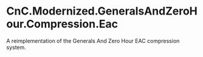 # CnC.Modernized.GeneralsAndZeroHour.Compression.Eac

A reimplementation of the Generals And Zero Hour EAC compression system.
